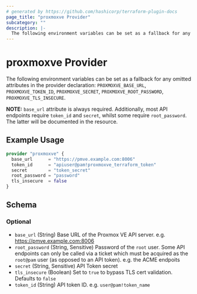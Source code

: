 ```yaml
---
# generated by https://github.com/hashicorp/terraform-plugin-docs
page_title: "proxmoxve Provider"
subcategory: ""
description: |-
  The following environment variables can be set as a fallback for any omitted attributes in the provider declaration: PROXMOXVE_BASE_URL, PROXMOXVE_TOKEN_ID, PROXMOXVE_SECRET, PROXMOXVE_ROOT_PASSWORD, PROXMOXVE_TLS_INSECURE.NOTE: base_url attribute is always required. Additionally, most API endpoints require token_id and secret, whilst some require root_password. The latter will be documented in the resource.
---
```


# proxmoxve Provider

The following environment variables can be set as a fallback for any omitted attributes in the provider declaration: `PROXMOXVE_BASE_URL`, `PROXMOXVE_TOKEN_ID`, `PROXMOXVE_SECRET`, `PROXMOXVE_ROOT_PASSWORD`, `PROXMOXVE_TLS_INSECURE`.</p>**NOTE:** `base_url` attribute is always required. Additionally, most API endpoints require `token_id` and `secret`, whilst some require `root_password`. The latter will be documented in the resource.

## Example Usage

```terraform
provider "proxmoxve" {
  base_url      = "https://pmve.example.com:8006"
  token_id      = "apiuser@pam!proxmoxve_terraform_token"
  secret        = "token_secret"
  root_password = "password"
  tls_insecure  = false
}
```

<!-- schema generated by tfplugindocs -->
## Schema

### Optional

- `base_url` (String) Base URL of the Proxmox VE API server. e.g. https://pmve.example.com:8006
- `root_password` (String, Sensitive) Password of the `root` user. Some API endpoints can only be called via a ticket which must be acquired as the `root@pam` user (as opposed to an API token). e.g. the ACME endpoits
- `secret` (String, Sensitive) API Token secret
- `tls_insecure` (Boolean) Set to `true` to bypass TLS cert validation. Defaults to `false`
- `token_id` (String) API token ID. e.g. `user@pam!token_name`
